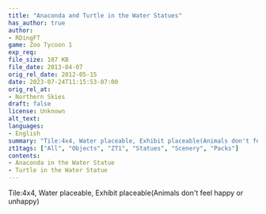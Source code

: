 ```yaml
---
title: "Anaconda and Turtle in the Water Statues"
has_author: true
author: 
- RDingFT
game: Zoo Tycoon 1
exp_req: 
file_size: 107 KB
file_date: 2013-04-07
orig_rel_date: 2012-05-15
date: 2023-07-24T11:15:53-07:00
orig_rel_at: 
- Northern Skies
draft: false
license: Unknown
alt_text: 
languages:
- English
summary: "Tile:4x4, Water placeable, Exhibit placeable(Animals don't feel happy or unhappy)"
zt1tags: ["All", "Objects", "ZT1", "Statues", "Scenery", "Packs"]
contents:
- Anaconda in the Water Statue
- Turtle in the Water Statue
---
```


Tile:4x4, Water placeable, Exhibit placeable(Animals don't feel happy or unhappy)